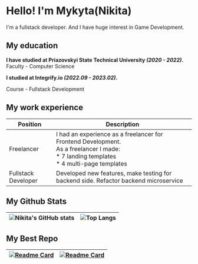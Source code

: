 # Hello! I'm Mykyta(Nikita)

I'm a fullstack developer. And I have huge interest in Game Development.

## My education

**I have studied at Priazovskyi State Technical University *(2020 - 2022)*.**
Faculty - Computer Science

**I studied at Integrify.io *(2022.09 - 2023.02)*.**

Course - Fullstack Development

## My work experience
| Position          | Description                                                        |
| ----------------- | ------------------------------------------------------------------ |
| Freelancer | I had an experience as a freelancer for Frontend Development.<br>As a freelancer I made:<br>* 7 landing templates<br>* 4 multi-page templates |
| Fullstack Developer | Developed new features, make testing for backend side. Refactor backend microservice |


## My Github Stats
| ![Nikita's GitHub stats](https://github-readme-stats.vercel.app/api?username=Remonone&show_icons=true&theme=radical) | ![Top Langs](https://github-readme-stats.vercel.app/api/top-langs/?username=Remonone&layout=compact) |
| ----------- | ----------- |

## My Best Repo

| [![Readme Card](https://github-readme-stats.vercel.app/api/pin/?username=Remonone&repo=-L-Ladesign-studio)](https://github.com/Remonone/-L-Ladesign-studio) | [![Readme Card](https://github-readme-stats.vercel.app/api/pin/?username=Remonone&repo=GumuPeachu)](https://github.com/Remonone/GumuPeachu) |
| ----------- | ----------- |

